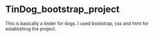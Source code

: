 # TinDog_bootstrap_project
This is basically a tinder for dogs. I used bootstrap, css and html for establishing the project.
